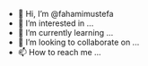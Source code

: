 - 👋 Hi, I’m @fahamimustefa
- 👀 I’m interested in ...
- 🌱 I’m currently learning ...
- 💞️ I’m looking to collaborate on ...
- 📫 How to reach me ...

<!---
fahamimustefa/fahamimustefa is a ✨ special ✨ repository because its `README.md` (this file) appears on your GitHub profile.
You can click the Preview link to take a look at your changes.
--->
